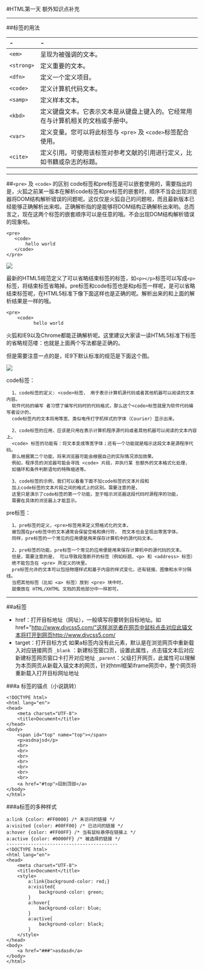 #HTML第一天 额外知识点补充
***
##标签的用法

-|-
:--|:--
`<em>`	|呈现为被强调的文本。
`<strong>`|	定义重要的文本。
`<dfn>`	|定义一个定义项目。
`<code>`	|定义计算机代码文本。
`<samp>`	|定义样本文本。
`<kbd>`	|定义键盘文本。它表示文本是从键盘上键入的。它经常用在与计算机相关的文档或手册中。
`<var>`	|定义变量。您可以将此标签与 `<pre>` 及 `<code>`标签配合使用。
`<cite>`	|定义引用。可使用该标签对参考文献的引用进行定义，比如书籍或杂志的标题。

***
##`<pre>` 及 `<code>` 的区别
 code标签和pre标签是可以嵌套使用的，需要指出的是，火狐之前某一版本在解析code标签和pre标签的嵌套时，顺序不当会出现浏览器将DOM结构解析错误的问题呢。这仅仅是火狐自己的问题啦，而且最新版本已经能够正确解析出来啦。正确解析指的是能够将DOM结构正确解析出来哟。总而言之，现在这两个标签的嵌套顺序可以是任意的哦。不会出现DOM结构解析错误的现象啦。

 ```
 <pre>
    <code>
        hello world
    </code>
</pre>
 ```
 ![](http://pic002.cnblogs.com/images/2012/397587/2012110723140262.jpg)
 
最新的HTML5规范定义了可以省略结束标签的标签，如`<p></p>`标签可以写成`<p>`标签，将结束标签省略掉。pre标签和code标签也是和p标签一样呢，是可以省略结束标签呢，在HTML5标准下像下面这样也是正确的呢。解析出来的和上面的解析结果是一样的哦。

```
<pre>
    <code>
          hello world
```
火狐和IE9以及Chrome都能正确解析呢。这里建议大家读一读HTML5标准下标签的省略规范喽：也就是上面两个写法都是正确的。

但是需要注意一点的是，IE9下默认标准的规范是下面这个图。
 
 ![](http://pic002.cnblogs.com/images/2012/397587/2012110723474586.jpg)
 
   code标签：

      1、code标签的定义: <code>标签， 用于表示计算机源代码或者其他机器可以阅读的文本内容。
      软件代码的编写 者习惯了编写代码时的代码格式，那么这个<code>标签就是为软件代码编写者设计的， 
      code标签内的文本将用等宽、类似电传打字机样式的字体（Courier）显示出来。

      2、code标签的应用，应该是只用在表示计算机程序源代码或者其他机器可以阅读的文本内容上。
      <code> 标签的功能有：将文本变成等宽字体；还有一个功能就是暗示这段文本是源程序代码。
      那么根据第二个功能，将来浏览器可能会根据自己的实际情况添加效果。
      例如，程序员的浏览器可能会寻找 <code> 片段，并执行某 些额外的文本格式化处理，
      如循环和条件判断语句的特殊缩进等。

      3、code标签的示例，我们可以看看下面不加code标签的文本片段和
      加上code标签的文本片段之间的格式上的区别。需要注意的是，
      这里只是演示了code标签的第一个功能，至于暗示浏览器这段代码时源程序的功能，
      需要在具体的浏览器上才能显示。
      
 pre标签：

      1、pre标签的定义，<pre>标签用来定义预格式化的文本，
      被包围在pre标签中的文本通常会保留空格和换行符， 而文本也会呈现出等宽字体。
      同样，pre标签的一个常见的应用便是用来保存计算机中的源代码文本。

      2、pre标签的功能，pre标签一个常见的应用便是用来保存计算机中的源代码的文本。
      但是，需要注意的是， 可以导致段落断开的标签（例如标题、<p> 和 <address> 标签）
      绝不能包含在 <pre> 所定义的块里。 
      pre标签允许的文本可以包括物理样式和基于内容的样式变化，还有链接、图像和水平分隔线。
      当把其他标签（比如 <a> 标签）放到 <pre> 块中时，
      就像放在 HTML/XHTML 文档的其他部分中一样即可。
      
***
##a标签
* href：打开目标地址（网址），一般填写将要转到目标地址。如href="http://www.divcss5.com/"这样浏览者在网页中鼠标点击对应此锚文本将打开到网页http://www.divcss5.com/
* target：打开目标方式
如果a标签内没有此元素，默认是在浏览网页中重新载入对应链接网页
`_blank` ：新建标签窗口页，设置此属性，点击锚文本后对应新建标签网页窗口卡打开对应地址
`_parent`：父级打开网页，此属性可以理解为本页网页从新载入锚文本的网页，针对html框架iframe网页中，整个网页将重新载入打开目标网址地址

###a 标签的锚点（小说跳转）

```
<!DOCTYPE html>
<html lang="en">
<head>
	<meta charset="UTF-8">
	<title>Document</title>
</head>
<body>
	<span id="top" name="top"></span>
	<p>asdnajsd</p>
	<br>
	<br>
	<br>
	<br>
	<br>
	<br>
	<br>
	<a href="#top">回到顶部</a>
</body>
</html>
```
###a标签的多种样式
```
a:link {color: #FF0000} /* 未访问的链接 */
a:visited {color: #00FF00} /* 已访问的链接 */
a:hover {color: #FF00FF} /* 当有鼠标悬停在链接上 */
a:active {color: #0000FF} /* 被选择的链接 */
-----------------------------------------
<!DOCTYPE html>
<html lang="en">
<head>
	<meta charset="UTF-8">
	<title>Document</title>
	<style>
		a:link{background-color: red;}
		a:visited{
			background-color: green;
		}
		a:hover{
			background-color: blue;
		}
		a:active{
			background-color: black;
		}
	</style>
</head>
<body>
	<a href="###">asdasd</a>
</body>
</html>
```

